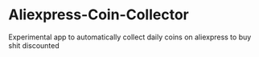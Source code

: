 # Aliexpress-Coin-Collector
Experimental app to automatically collect daily coins on aliexpress to buy shit discounted
